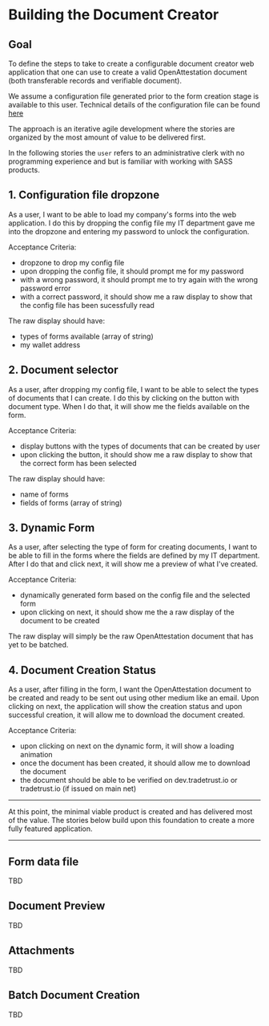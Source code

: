 # Building the Document Creator

## Goal

To define the steps to take to create a configurable document creator web application that one can use to create a valid OpenAttestation document (both transferable records and verifiable document).

We assume a configuration file generated prior to the form creation stage is available to this user. Technical details of the configuration file can be found [here](./configurable_dapp_usability.md)

The approach is an iterative agile development where the stories are organized by the most amount of value to be delivered first.

In the following stories the `user` refers to an administrative clerk with no programming experience and but is familiar with working with SASS products.

## 1. Configuration file dropzone

As a user, I want to be able to load my company's forms into the web application. I do this by dropping the config file my IT department gave me into the dropzone and entering my password to unlock the configuration.

Acceptance Criteria:

- dropzone to drop my config file
- upon dropping the config file, it should prompt me for my password
- with a wrong password, it should prompt me to try again with the wrong password error
- with a correct password, it should show me a raw display to show that the config file has been sucessfully read

The raw display should have:

- types of forms available (array of string)
- my wallet address

## 2. Document selector

As a user, after dropping my config file, I want to be able to select the types of documents that I can create. I do this by clicking on the button with document type. When I do that, it will show me the fields available on the form.

Acceptance Criteria:

- display buttons with the types of documents that can be created by user
- upon clicking the button, it should show me a raw display to show that the correct form has been selected

The raw display should have:

- name of forms
- fields of forms (array of string)

## 3. Dynamic Form

As a user, after selecting the type of form for creating documents, I want to be able to fill in the forms where the fields are defined by my IT department. After I do that and click next, it will show me a preview of what I've created.

Acceptance Criteria:

- dynamically generated form based on the config file and the selected form
- upon clicking on next, it should show me the a raw display of the document to be created

The raw display will simply be the raw OpenAttestation document that has yet to be batched.

## 4. Document Creation Status

As a user, after filling in the form, I want the OpenAttestation document to be created and ready to be sent out using other medium like an email. Upon clicking on next, the application will show the creation status and upon successful creation, it will allow me to download the document created.

Acceptance Criteria:

- upon clicking on next on the dynamic form, it will show a loading animation
- once the document has been created, it should allow me to download the document
- the document should be able to be verified on dev.tradetrust.io or tradetrust.io (if issued on main net)

---

At this point, the minimal viable product is created and has delivered most of the value. The stories below build upon this foundation to create a more fully featured application.

---

## Form data file

TBD

## Document Preview

TBD

## Attachments

TBD

## Batch Document Creation

TBD
